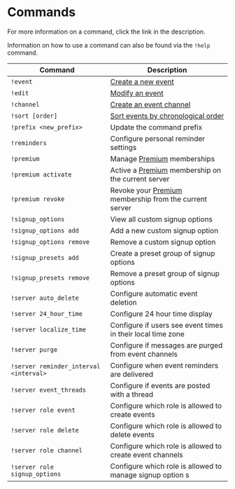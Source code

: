 # Commands

For more information on a command, click the link in the description.

Information on how to use a command can also be found via the `!help` command.

| Command                     | Description        |
| --------------------------- | ------------------ |
| `!event`                    | [Create a new event](./creating_events.md) |
| `!edit`                     | [Modify an event](./modifying_events.md) |
| `!channel`                  | [Create an event channel](./event_channels.md#create-an-event-channel) |
| `!sort [order]`             | [Sort events by chronological order](./event_channels.md#sort-an-event-channel) |
| `!prefix <new_prefix>`      | Update the command prefix |
| `!reminders`                | Configure personal reminder settings |
| `!premium`                  | Manage [Premium](https://apollo.fyi/premium) memberships |
| `!premium activate`         | Active a [Premium](https://apollo.fyi/premium) membership on the current server |
| `!premium revoke`           | Revoke your [Premium](https://apollo.fyi/premium)  membership from the current server |
| `!signup_options`           | View all custom signup options |
| `!signup_options add`       | Add a new custom signup option |
| `!signup_options remove`    | Remove a custom signup option |
| `!signup_presets add`       | Create a preset group of signup options |
| `!signup_presets remove`    | Remove a preset group of signup options |
| `!server auto_delete`       | Configure automatic event deletion |
| `!server 24_hour_time`      | Configure 24 hour time display |
| `!server localize_time`     | Configure if users see event times in their local time zone |
| `!server purge`             | Configure if messages are purged from event channels |
| `!server reminder_interval <interval>` | Configure when event reminders are delivered |
| `!server event_threads`     | Configure if events are posted with a thread |
| `!server role event`        | Configure which role is allowed to create events |
| `!server role delete`       | Configure which role is allowed to delete events |
| `!server role channel`      | Configure which role is allowed to create event channels |
| `!server role signup_options` | Configure which role is allowed to manage signup option s|
